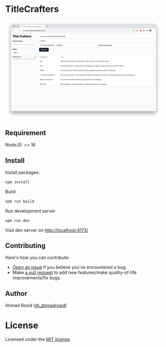 # TitleCrafters

![demo-app](demo-app.png)

## Requirement

NodeJS: >= 16

## Install

Install packages:

```bash
npm install
```

Build

```bash
npm run build
```

Run development server

```bash
npm run dev
```

Visit dev server on [http://localhost:4173/](http://localhost:4173/)

## Contributing

Here's how you can contribute:

- [Open an issue](https://github.com/ahmadrosid/TitleCrafters/issues) if you believe you've encountered a bug.
- Make [a pull request](https://github.com/ahmadrosid/TitleCrafters/pull) to add new features/make quality-of-life improvements/fix bugs.

## Author

Ahmad Rosid ([@\_ahmadrosid](https://twitter.com/_ahmadrosid))

# License

Licensed under the [MIT license](https://github.com/ahmadrosid/TitleCrafters/blob/main/LICENSE).
